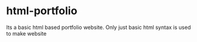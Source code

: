 # html-portfolio
Its a basic html based portfolio website. Only just basic html syntax is used to make website

